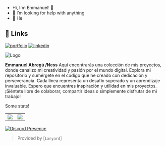 
- Hi, I'm Emmanuel! 👋
- 🤔 I’m looking for help with anything
- 💫 He
  
## 🔗 Links
[![portfolio](https://img.shields.io/badge/my_portfolio-000?style=for-the-badge&logo=ko-fi&logoColor=white)](https://emmanuel.vercel.app)
[![linkedin](https://img.shields.io/badge/linkedin-0A66C2?style=for-the-badge&logo=linkedin&logoColor=white)](https://www.linkedin.com/in/emmanuel-abregù-270175220/)


![Logo](https://scontent.flim28-2.fna.fbcdn.net/v/t39.30808-6/271305072_467619998131295_1774223136388134662_n.jpg?_nc_cat=110&ccb=1-7&_nc_sid=e3f864&_nc_ohc=gPkGElsWGPYAX-JrlsX&_nc_ht=scontent.flim28-2.fna&oh=00_AfC8iCk8MjBiwArpFeki8WZ34g721jwKsRlNe4CQJW3krQ&oe=64A49F8F)


**Emmanuel Abregú /Ness** Aquí encontrarás una colección de mis proyectos, donde canalizo mi creatividad y pasión por el mundo digital.
Explora mi repositorio y sumérgete en el código que he creado con dedicación y perseverancia. Cada línea representa un desafío superado y un aprendizaje invaluable.
Espero que encuentres inspiración y utilidad en mis proyectos. ¡Siéntete libre de colaborar, compartir ideas o simplemente disfrutar de mi trabajo!

Some stats!
<table>
  <tr>
    <td align="center" style="padding=0;width=50%;">
      <img align="center" style="padding=0;" src="https://grs.quantumly.dev/api/?username=zLuciel&show_icons=true&title_color=4F8CC9&text_color=9f9f9f&bg_color=00000000&hide_border=true&icon_color=4F8CC9&hide_title=true&count_private=true" />
    </td>
    <td align="center" style="padding=0;width=50%;">
      <img align="center" style="padding=0;" src="https://grs.quantumly.dev/api/top-langs/?username=zLuciel&layout=compact&show_icons=true&title_color=4F8CC9&text_color=9f9f9f&bg_color=00000000&hide_border=true&icon_color=00000000&count_private=true" />
    </td>
  </tr>
</table>

[![Discord Presence](https://lanyard.cnrad.dev/api/518661454627602454)](https://discord.com/users/518661454627602454)

> Provided by [`Lanyard`]

